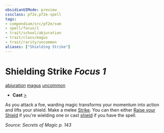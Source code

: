 ```yaml
---
obsidianUIMode: preview
cssclass: pf2e,pf2e-spell
tags:
- compendium/src/pf2e/som
- spell/focus/1
- trait/school/abjuration
- trait/class/magus
- trait/rarity/uncommon
aliases: ["Shielding Strike"]
---
```

# Shielding Strike *Focus 1*   
[abjuration](abjuration.md)  [magus](rules/traits/magus-som.md)  [uncommon](uncommon.md)  

- **Cast** [>](chapter-9-playing-the-game.md#Actions "Single Action") 

As you attack a foe, warding magic transforms your momentum into action and lifts your shield. Make a melee [Strike](strike.md). You can then either [Raise your Shield](raise-a-shield.md) if you're wielding one or cast [shield](compendium/spells/shield.md) if you have the spell.

*Source: Secrets of Magic p. 143*